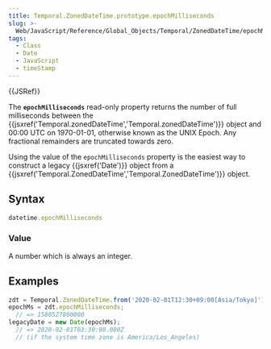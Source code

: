 ```yaml
---
title: Temporal.ZonedDateTime.prototype.epochMilliseconds
slug: >-
  Web/JavaScript/Reference/Global_Objects/Temporal/ZonedDateTime/epochMilliseconds
tags:
  - Class
  - Date
  - JavaScript
  - timeStamp
---
```

{{JSRef}}

The **`epochMilliseconds`** read-only property returns the number of full
milliseconds between the
{{jsxref('Temporal.zonedDateTime','Temporal.zonedDateTime')}}
object and 00:00 UTC on 1970-01-01, otherwise known as the UNIX Epoch. Any
fractional remainders are truncated towards zero.

Using the value of the `epochMilliseconds` property is the easiest way to
construct a legacy {{jsxref('Date')}} object from a
{{jsxref('Temporal.ZonedDateTime','Temporal.ZonedDateTime')}}
object.

## Syntax

```js
datetime.epochMilliseconds
```

### Value

A number which is always an integer.

## Examples

```js
zdt = Temporal.ZonedDateTime.from('2020-02-01T12:30+09:00[Asia/Tokyo]');
epochMs = zdt.epochMilliseconds;
  // => 1580527800000
legacyDate = new Date(epochMs);
  // => 2020-02-01T03:30:00.000Z
  // (if the system time zone is America/Los_Angeles)
```
